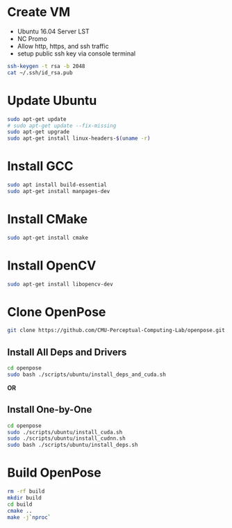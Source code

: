 # Create VM
- Ubuntu 16.04 Server LST
- NC Promo
- Allow http, https, and ssh traffic
- setup public ssh key via console terminal
```bash
ssh-keygen -t rsa -b 2048
cat ~/.ssh/id_rsa.pub
```

# Update Ubuntu
```bash
sudo apt-get update
# sudo apt-get update --fix-missing
sudo apt-get upgrade
sudo apt-get install linux-headers-$(uname -r)
```

# Install GCC
```bash
sudo apt install build-essential
sudo apt-get install manpages-dev
```

# Install CMake
```bash
sudo apt-get install cmake
```

# Install OpenCV
```bash
sudo apt-get install libopencv-dev
```

# Clone OpenPose
```bash
git clone https://github.com/CMU-Perceptual-Computing-Lab/openpose.git
```
## Install All Deps and Drivers
```bash
cd openpose
sudo bash ./scripts/ubuntu/install_deps_and_cuda.sh
```
**OR**

## Install One-by-One
```bash
cd openpose
sudo ./scripts/ubuntu/install_cuda.sh
sudo ./scripts/ubuntu/install_cudnn.sh
sudo bash ./scripts/ubuntu/install_deps.sh
```

# Build OpenPose
```bash
rm -rf build
mkdir build
cd build
cmake ..
make -j`nproc`
```

